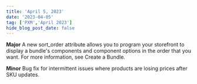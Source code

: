 ```yaml
---
title: 'April 5, 2023'
date: '2023-04-05'
tag: ['PXM','April 2023']
hide_blog_post_date: false
---
```

**Major**
A new sort_order attribute allows you to program your storefront to display a bundle's components and component options in the order that you want. For more information, see Create a Bundle.

**Minor**
Bug fix for intermittent issues where products are losing prices after SKU updates.

